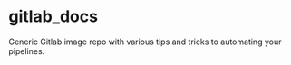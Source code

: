 # gitlab_docs
Generic Gitlab image repo with various tips and tricks to automating your pipelines.   


